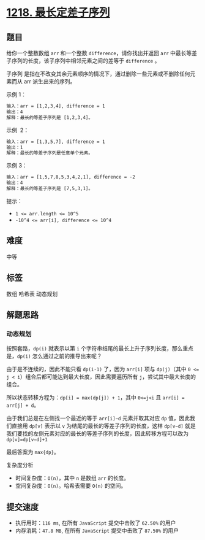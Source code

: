 # [1218. 最长定差子序列](https://leetcode-cn.com/problems/longest-arithmetic-subsequence-of-given-difference/)

## 题目

给你一个整数数组 `arr` 和一个整数 `difference`，请你找出并返回 `arr` 中最长等差子序列的长度，该子序列中相邻元素之间的差等于 `difference` 。

子序列 是指在不改变其余元素顺序的情况下，通过删除一些元素或不删除任何元素而从 arr 派生出来的序列。

示例 1：

```txt
输入：arr = [1,2,3,4], difference = 1
输出：4
解释：最长的等差子序列是 [1,2,3,4]。
```

示例  2：

```txt
输入：arr = [1,3,5,7], difference = 1
输出：1
解释：最长的等差子序列是任意单个元素。
```

示例 3：

```txt
输入：arr = [1,5,7,8,5,3,4,2,1], difference = -2
输出：4
解释：最长的等差子序列是 [7,5,3,1]。
```

提示：

- `1 <= arr.length <= 10^5`
- `-10^4 <= arr[i], difference <= 10^4`

## 难度

中等

## 标签

数组 哈希表 动态规划

## 解题思路

### 动态规划

按照套路，`dp(i)` 就表示以第 `i` 个字符串结尾的最长上升子序列长度，那么重点是，`dp(i)` 怎么通过之前的推导出来呢？

由于是不连续的，因此不能只看 `dp(i-1)` 了，因为 `arr[i]` 项与 `dp(j)`（其中 `0 <= j < i`）组合后都可能达到最大长度，因此需要遍历所有 `j`，尝试其中最大长度的组合。

所以状态转移方程为：`dp[i] = max(dp[j]) + 1`，其中 `0<=j<i` 且 `arr[i] = arr[j] + d`。

由于我们总是在左侧找一个最近的等于 `arr[i]−d` 元素并取其对应 `dp` 值，因此我们直接用 `dp[v]` 表示以 `v` 为结尾的最长的等差子序列的长度，这样 `dp[v−d]` 就是我们要找的左侧元素对应的最长的等差子序列的长度，因此转移方程可以改为 `dp[v]=dp[v−d]+1`

最后答案为 `max{dp}`。

复杂度分析

- 时间复杂度：`O(n)`，其中 `n` 是数组 `arr` 的长度。
- 空间复杂度：`O(n)`。哈希表需要 `O(n)` 的空间。

## 提交速度

- 执行用时：`116 ms`, 在所有 `JavaScript` 提交中击败了 `62.50%` 的用户
- 内存消耗：`47.8 MB`, 在所有 `JavaScript` 提交中击败了 `87.50%` 的用户
